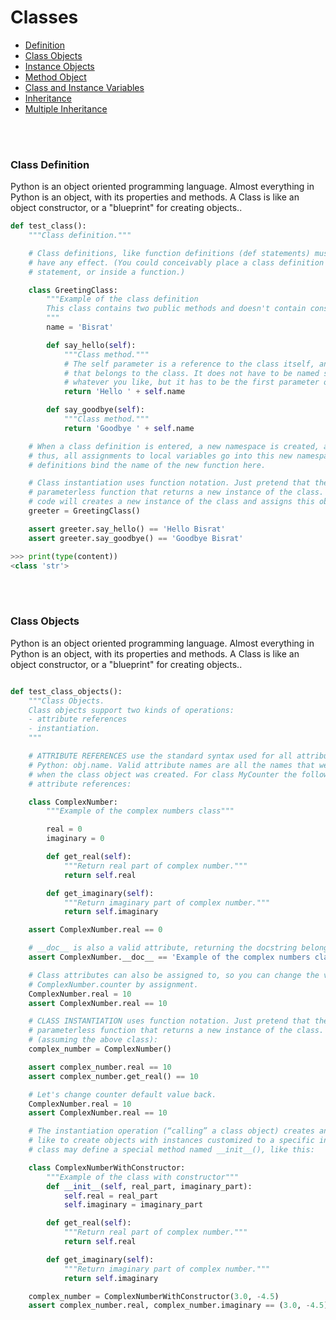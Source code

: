 # Classes


- [Definition](#class-definition)
- [Class Objects](#class-objects)
- [Instance Objects](#instance-objects)
- [Method Object](#move-a-file)
- [Class and Instance Variables](#readline)
- [Inheritance](#inheritance)
- [Multiple Inheritance](#multiple-inheritance)

<br><br>
### Class Definition
Python is an object oriented programming language.
Almost everything in Python is an object, with its properties and methods.
A Class is like an object constructor, or a "blueprint" for creating objects..

```python
def test_class():
    """Class definition."""

    # Class definitions, like function definitions (def statements) must be executed before they
    # have any effect. (You could conceivably place a class definition in a branch of an if
    # statement, or inside a function.)

    class GreetingClass:
        """Example of the class definition
        This class contains two public methods and doesn't contain constructor.
        """
        name = 'Bisrat'

        def say_hello(self):
            """Class method."""
            # The self parameter is a reference to the class itself, and is used to access variables
            # that belongs to the class. It does not have to be named self , you can call it
            # whatever you like, but it has to be the first parameter of any function in the class.
            return 'Hello ' + self.name

        def say_goodbye(self):
            """Class method."""
            return 'Goodbye ' + self.name

    # When a class definition is entered, a new namespace is created, and used as the local scope —
    # thus, all assignments to local variables go into this new namespace. In particular, function
    # definitions bind the name of the new function here.

    # Class instantiation uses function notation. Just pretend that the class object is a
    # parameterless function that returns a new instance of the class. For example the following
    # code will creates a new instance of the class and assigns this object to the local variable.
    greeter = GreetingClass()

    assert greeter.say_hello() == 'Hello Bisrat'
    assert greeter.say_goodbye() == 'Goodbye Bisrat'

>>> print(type(content))
<class 'str'>
```



<br><br>
### Class Objects
Python is an object oriented programming language.
Almost everything in Python is an object, with its properties and methods.
A Class is like an object constructor, or a "blueprint" for creating objects..

```python

def test_class_objects():
    """Class Objects.
    Class objects support two kinds of operations:
    - attribute references
    - instantiation.
    """

    # ATTRIBUTE REFERENCES use the standard syntax used for all attribute references in
    # Python: obj.name. Valid attribute names are all the names that were in the class’s namespace
    # when the class object was created. For class MyCounter the following references are valid
    # attribute references:

    class ComplexNumber:
        """Example of the complex numbers class"""

        real = 0
        imaginary = 0

        def get_real(self):
            """Return real part of complex number."""
            return self.real

        def get_imaginary(self):
            """Return imaginary part of complex number."""
            return self.imaginary

    assert ComplexNumber.real == 0

    # __doc__ is also a valid attribute, returning the docstring belonging to the class
    assert ComplexNumber.__doc__ == 'Example of the complex numbers class'

    # Class attributes can also be assigned to, so you can change the value of
    # ComplexNumber.counter by assignment.
    ComplexNumber.real = 10
    assert ComplexNumber.real == 10

    # CLASS INSTANTIATION uses function notation. Just pretend that the class object is a
    # parameterless function that returns a new instance of the class. For example
    # (assuming the above class):
    complex_number = ComplexNumber()

    assert complex_number.real == 10
    assert complex_number.get_real() == 10

    # Let's change counter default value back.
    ComplexNumber.real = 10
    assert ComplexNumber.real == 10

    # The instantiation operation (“calling” a class object) creates an empty object. Many classes
    # like to create objects with instances customized to a specific initial state. Therefore a
    # class may define a special method named __init__(), like this:

    class ComplexNumberWithConstructor:
        """Example of the class with constructor"""
        def __init__(self, real_part, imaginary_part):
            self.real = real_part
            self.imaginary = imaginary_part

        def get_real(self):
            """Return real part of complex number."""
            return self.real

        def get_imaginary(self):
            """Return imaginary part of complex number."""
            return self.imaginary

    complex_number = ComplexNumberWithConstructor(3.0, -4.5)
    assert complex_number.real, complex_number.imaginary == (3.0, -4.5)
```